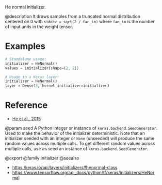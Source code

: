 He normal initializer.

@description
It draws samples from a truncated normal distribution centered on 0 with
`stddev = sqrt(2 / fan_in)` where `fan_in` is the number of input units in
the weight tensor.

# Examples
```python
# Standalone usage:
initializer = HeNormal()
values = initializer(shape=(2, 2))
```

```python
# Usage in a Keras layer:
initializer = HeNormal()
layer = Dense(3, kernel_initializer=initializer)
```

# Reference
- [He et al., 2015](https://arxiv.org/abs/1502.01852)

@param seed
A Python integer or instance of
`keras.backend.SeedGenerator`.
Used to make the behavior of the initializer
deterministic. Note that an initializer seeded with an integer
or `None` (unseeded) will produce the same random values
across multiple calls. To get different random values
across multiple calls, use as seed an instance
of `keras.backend.SeedGenerator`.

@export
@family initializer
@seealso
+ <https:/keras.io/api/layers/initializers#henormal-class>
+ <https://www.tensorflow.org/api_docs/python/tf/keras/initializers/HeNormal>
